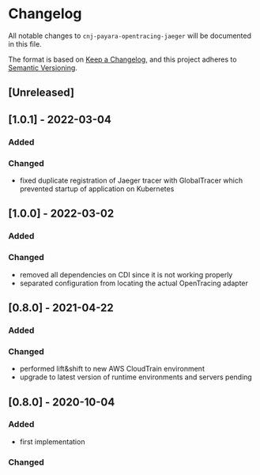 # Changelog
All notable changes to `cnj-payara-opentracing-jaeger` will be documented in this file.

The format is based on [Keep a Changelog](https://keepachangelog.com/en/1.0.0/),
and this project adheres to [Semantic Versioning](https://semver.org/spec/v2.0.0.html).

## [Unreleased]

## [1.0.1] - 2022-03-04
### Added
### Changed
- fixed duplicate registration of Jaeger tracer with GlobalTracer which prevented startup of application on Kubernetes

## [1.0.0] - 2022-03-02
### Added
### Changed
- removed all dependencies on CDI since it is not working properly
- separated configuration from locating the actual OpenTracing adapter

## [0.8.0] - 2021-04-22
### Added
### Changed
- performed lift&shift to new AWS CloudTrain environment
- upgrade to latest version of runtime environments and servers pending

## [0.8.0] - 2020-10-04
### Added
- first implementation
### Changed
